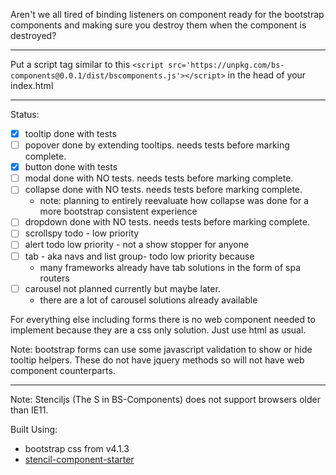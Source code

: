 Aren't we all tired of binding listeners on component ready for the bootstrap components and making sure you destroy them when the component is destroyed?

---

Put a script tag similar to this `<script src='https://unpkg.com/bs-components@0.0.1/dist/bscomponents.js'></script>` in the head of your index.html

---

Status:

- [x] tooltip done with tests
- [ ] popover done by extending tooltips. needs tests before marking complete.
- [x] button done with tests
- [ ] modal done with NO tests. needs tests before marking complete.
- [ ] collapse done with NO tests. needs tests before marking complete.
  - note: planning to entirely reevaluate how collapse was done for a more bootstrap consistent experience
- [ ] dropdown done with NO tests. needs tests before marking complete.
- [ ] scrollspy todo - low priority
- [ ] alert todo low priority - not a show stopper for anyone
- [ ] tab - aka navs and list group- todo low priority because
  - many frameworks already have tab solutions in the form of spa routers
- [ ] carousel not planned currently but maybe later.
  - there are a lot of carousel solutions already available

For everything else including forms there is no web component needed to implement because they are a css only solution. Just use html as usual.

Note: bootstrap forms can use some javascript validation to show or hide tooltip helpers. These do not have jquery methods so will not have web component counterparts.

---

Note: Stenciljs (The S in BS-Components) does not support browsers older than IE11.

Built Using:

- bootstrap css from v4.1.3
- [stencil-component-starter](https://github.com/ionic-team/stencil-component-starter)

